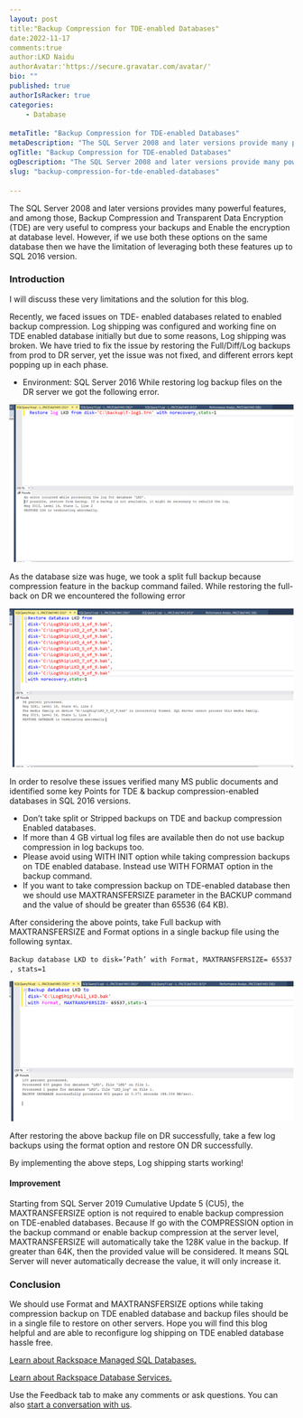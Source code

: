 ```yaml
---
layout: post
title:"Backup Compression for TDE-enabled Databases"
date:2022-11-17
comments:true
author:LKD Naidu
authorAvatar:'https://secure.gravatar.com/avatar/'
bio: ""
published: true
authorIsRacker: true
categories:
    - Database

metaTitle: "Backup Compression for TDE-enabled Databases"
metaDescription: "The SQL Server 2008 and later versions provide many powerful features, and among those, Backup Compression and Transparent Data Encryption (TDE) are very useful to compress your backups and Enable the encryption at database level. However, if  we use both these options on the same database then we have the limitation of leveraging both these features up to SQL 2016 version."
ogTitle: "Backup Compression for TDE-enabled Databases"
ogDescription: "The SQL Server 2008 and later versions provide many powerful features, and among those, Backup Compression and Transparent Data Encryption (TDE) are very useful to compress your backups and Enable the encryption at database level. However, if  we use both these options on the same database then we have the limitation of leveraging both these features up to SQL 2016 version."
slug: "backup-compression-for-tde-enabled-databases"

---
```


The SQL Server 2008 and later versions provides many powerful features, and among those, Backup Compression and Transparent Data Encryption (TDE) are very useful to compress your backups and Enable the encryption at database level. However, if  we use both these options on the same database then we have the limitation of leveraging both these features up to SQL 2016 version.

<!--more-->

### Introduction

I will discuss these very limitations and the solution for this blog. 

Recently, we faced issues on TDE- enabled databases related to enabled backup compression. Log shipping was configured and working fine on TDE enabled database initially but due to some reasons, Log shipping was broken. We have tried to fix the issue by restoring the Full/Diff/Log backups from prod to DR server, yet the issue was not fixed, and different errors kept popping up in each phase. 
- Environment: SQL Server 2016 
While restoring log backup files on the DR server we got the following error. 

<img src=Picture1.png title="" alt="">

As the database size was huge, we took a split full backup because compression feature in the backup command failed. While restoring the  full-back on DR we encountered the following error 

<img src=Picture2.png title="" alt="">

In order to resolve these issues verified many MS public documents and identified some key Points for TDE & backup compression-enabled databases in SQL 2016 versions.

-	Don’t take split or Stripped backups on TDE and backup compression Enabled databases. 
-	If more than 4 GB virtual log files are available then do not use backup compression in log backups too. 
-	Please avoid using WITH INIT option while taking compression backups on  TDE enabled database. Instead use WITH FORMAT option in the backup command.
-	If you want to take compression backup on TDE-enabled database then we should use MAXTRANSFERSIZE parameter in the BACKUP command and the value of should be greater than 65536 (64 KB).

After considering the above points, take Full backup with MAXTRANSFERSIZE and Format options in a single backup file using the following syntax. 


`Backup database LKD to disk=’Path’ with Format, MAXTRANSFERSIZE= 65537  , stats=1`


<img src=Picture3.png title="" alt="">

After restoring the above backup file on DR successfully, take a few log backups using the format option and restore ON DR successfully. 

 By implementing the above steps, Log shipping starts working!

#### Improvement

Starting from SQL Server 2019 Cumulative Update 5 (CU5), the MAXTRANSFERSIZE option is not required to enable backup compression on TDE-enabled databases. Because If go with the COMPRESSION option in the backup command or enable backup compression at the server level, MAXTRANSFERSIZE will automatically take the 128K value in the backup. If greater than 64K, then the provided value will be considered. It means SQL Server will never automatically decrease the value, it will only increase it. 

### Conclusion

We should use Format and MAXTRANSFERSIZE options while taking compression backup on TDE enabled database and backup files should be in a single file to restore on other servers. Hope you will find this blog helpful and are able to reconfigure  log shipping on TDE enabled database hassle free. 


<a class="cta purple" id="cta" href="https://www.rackspace.com/data/managed-sql">Learn about Rackspace Managed SQL Databases.</a>

<a class="cta purple" id="cta" href="https://www.rackspace.com/data/databases"> Learn about Rackspace Database Services.</a>

Use the Feedback tab to make any comments or ask questions. You can also
[start a conversation with us](https://www.rackspace.com/contact).
